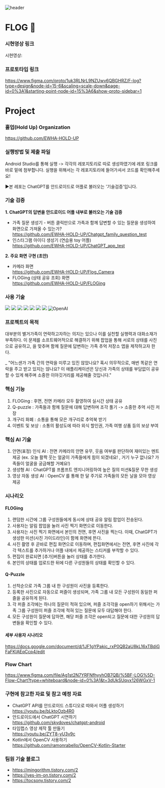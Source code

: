 ![header](https://capsule-render.vercel.app/api?type=soft&color=9dcc8a&height=350&section=header&text=Flog&fontSize=90&fontColor=017e33&animation=twinkling&fontAlign=50&stroke=ffffff&desc=2023%20Ewha%20Capstone%20Design%20and%20Startup%20Project%20Team%2007%20HoldUp&descAlignY=70&descAlign=50)

# FLOG :frog:
### 시현영상 링크
시현영상:

### 프로토타입 링크
https://www.figma.com/proto/1uk3RLNrL9NZUwv6QBGHRZ/F-log?type=design&node-id=15-6&scaling=scale-down&page-id=0%3A1&starting-point-node-id=15%3A6&show-proto-sidebar=1

# Project
### 홀업(Hold Up) Organization
https://github.com/EWHA-HOLD-UP

### 실행방법 및 제출 파일
Android Studio를 통해 실행 
-> 각각의 레포지토리로 따로 생성하였기에 레포 링크를 바로 밑에 첨부합니다. 실행을 위해서는 각 레포지토리에 들어가셔서 코드를 확인해주세요!

▶️본 레포는 ChatGPT를 안드로이드로 어플로 불러오는 '기술검증'입니다.

### 기술 검증
**1. ChatGPT의 답변을 안드로이드 어플 내부로 불러오는 기술 검증**
* 가족 질문 생성기 - 버튼 클릭만으로 가족과 함께 답변할 수 있는 질문을 생성하여 화면으로 가져올 수 있는가? </br>
https://github.com/EWHA-HOLD-UP/Chatgpt_family_question_test
* 인스타그램 아이디 생성기 (연습용 toy 어플) </br>
https://github.com/EWHA-HOLD-UP/ChatGPT_app_test

**2. 주요 화면 구현 (초안)**
* 카메라 화면</br>
https://github.com/EWHA-HOLD-UP/Flog_Camera 
* FLOGing (상태 공유 조회) 화면</br>
https://github.com/EWHA-HOLD-UP/FLOGing 

### 사용 기술
<img src="https://img.shields.io/badge/Android-green?style=for-the-badge&logo=Android&logoColor=black"/></a>
<img src="https://img.shields.io/badge/Kotlin-7F52FF?style=for-the-badge&logo=Kotlin&logoColor=black"/></a>
<img src="https://img.shields.io/badge/Python-FFD43B?style=for-the-badge&logo=python&logoColor=blue"/></a>
<img src="https://img.shields.io/badge/Firebase-yellow?style=for-the-badge&logo=Firebase&logoColor=black"/></a>
<img src="https://img.shields.io/badge/OpenCV-5C3EE8?style=for-the-badge&logo=OpenCV&logoColor=black"/></a>
<img src="https://img.shields.io/badge/MySQL-005C84?style=for-the-badge&logo=mysql&logoColor=white"/></a>
<img src="https://img.shields.io/badge/Amazon_AWS-FF9900?style=for-the-badge&logo=amazonaws&logoColor=white"/></a>
<img src="https://img.shields.io/badge/OpenAI-412991.svg?style=for-the-badge&logo=OpenAI&logoColor=white" alt="OpenAI"/>


### 프로젝트의 목적
대부분의 별거가족이 연락하고자하는 의지는 있으나 이를 실천할 실행력과 대화소재가 부족하다. 이 문제를 소프트웨어적으로 해결하기 위해 팝업을 통해 서로의 상태를 사진으로 공유하고, <Q-Puzzle>을 맞추며 함께 질문에 답변하는 가족 추억 저장소 앱을 제작하고자 한다. 

_ "어느샌가 가족 간의 연락을 미루고 있진 않았나요? 혹시 의무적으로, 매번 똑같은 연락을 주고 받고 있지는 않나요? 이 애플리케이션은 당신과 가족의 상태를 부담없이 공유할 수 있게 해주며 소중한 이야깃거리를 제공해줄 것입니다." 
  
### 핵심 기능
1. FLOGing : 후면, 전면 카메라 모두 촬영하여 실시간 상태 공유
2. Q-puzzle : 가족들과 함께 질문에 대해 답변하며 조각 풀기 -> 소중한 추억 사진 저장
3. 개구리 화폐 : 소통을 통해 모은 개구리로 추억북 받기
4. 이벤트 및 보상 : 소통의 활성도에 따라 외식 할인권, 가족 여행 상품 등의 보상 부여

### 핵심 AI 기술
1. 안면(표정) 인식 AI : 전면 카메라의 안면 유무, 웃음 여부를 판단하여 재미있는 멘트 제공 (ex. 오늘 활짝 웃는 얼굴이 가족들에게 힘이 되겠네요! , 거기 누구 없나요? 가족들이 얼굴을 궁금해할 거예요!)
2. 생성형 AI : ChatGPT를 프롬프트 엔지니어링하여 높은 질의 미션&질문 무한 생성
3. 영상 자동 생성 AI : OpenCV 를 통해 한 달 주기로 가족들의 모든 날을 모아 영상 제공
  
### 시나리오
#### FLOGing
1. 랜덤한 시간에 그룹 구성원들에게 동시에 상태 공유 알림 팝업이 전송된다.
2. 사용자는 알림 팝업을 눌러 사진 찍기 화면으로 이동한다.
3. 사용자는 사진 찍기 화면에서 본인의 전면, 후면 사진을 찍는다. 이때, ChatGPT가 생성한 미션(사진 가이드라인)이 함께 화면에 뜬다.
4. 사진 촬영 후 곧바로 편집 화면으로 이동하며, 편집화면에서는 전면, 후면 사진에 각각 텍스트를 추가하거나 어플 내에서 제공하는 스티커를 부착할 수 있다.
5. 편집이 완료되면 [추가]버튼을 눌러 상태를 추가한다.
6. 본인의 상태를 업로드한 뒤에 다른 구성원들의 상태를 확인할 수 있다.

#### Q-Puzzle
1. 선착순으로 가족 그룹 내 한 구성원이 사진을 등록한다.
2. 등록한 사진으로 자동으로 퍼즐이 생성되며, 가족 그룹 내 모든 구성원이 동일한 퍼즐을 공유하게 된다.
3. 각 퍼즐 조각에는 하나의 질문이 적혀 있으며, 퍼즐 조각각을 open하기 위해서는 가족 그룹 구성원이 퍼즐 조각에 적혀 있는 질문에 모두 대답해야 한다.
4. 모든 구성원이 질문에 답하면, 해당 퍼즐 조각은 open되고 질문에 대한 구성원의 답변들을 확인할 수 있다.

#### 세부 사용자 시나리오
https://docs.google.com/document/d/1JF1gYPakic_rxP0QB2aU8kL16xTBdiGFaFKIAEqCcp4/edit 
  
### Flow Chart
https://www.figma.com/file/Ag1st2N7YRFNfhyvhOB7QB/%5BF-LOG%5D-Flow-Chart?type=whiteboard&node-id=0%3A1&t=3dUkSUqvx126WGxV-1
  

### 구현에 참고한 자료 및 참고 예정 자료
* ChatGPT API를 안드로이드 스튜디오로 따와서 어플 생성하기</br>
  https://youtu.be/bLktoOzb4R0
* 안드로이드에서 ChatGPT 시연하기</br>
  https://github.com/skydoves/chatgpt-android
* 타임랩스 영상 제작 툴 만들기</br>
  https://youtu.be/ZYT8-yU3v9c
* Kotlin에서 OpenCV 사용하기</br>
  https://github.com/ramonrabello/OpenCV-Kotlin-Starter


### 팀원 기술 블로그
* https://mingorithm.tistory.com/2
* https://yes-im-on.tistory.com/2
* https://tocsony.tistory.com/2
